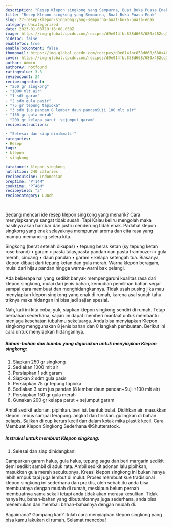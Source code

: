 ```yaml
---
description: "Resep Klepon singkong yang Sempurna, Buat Buka Puasa Enak"
title: "Resep Klepon singkong yang Sempurna, Buat Buka Puasa Enak"
slug: 27-resep-klepon-singkong-yang-sempurna-buat-buka-puasa-enak
category: Uncategorized
date: 2023-01-03T19:16:08.058Z
image: https://img-global.cpcdn.com/recipes/d9e014fbc858d668/680x482cq70/klepon-singkong-foto-resep-utama.jpg
hideToc: false
enableToc: true
enableTocContent: false
thumbnail: https://img-global.cpcdn.com/recipes/d9e014fbc858d668/680x482cq70/klepon-singkong-foto-resep-utama.jpg
cover: https://img-global.cpcdn.com/recipes/d9e014fbc858d668/680x482cq70/klepon-singkong-foto-resep-utama.jpg
author: Admin
authorAv: notfound
ratingvalue: 3.3
reviewcount: 24
recipeingredient:
- "250 gr singkong"
- "1000 mlt air"
- "1 sdt garam"
- "2 sdm gula pasir"
- "75 gr tepung tapioka"
- "3 sdm jus pandan 8 lembar daun pandanSuji 100 mlt air"
- "150 gr gula merah"
- "200 gr kelapa parut  sejumput garam"
recipeinstructions:

- "Selesai dan siap dinikmati!"
categories:
- Resep
tags:
- klepon
- singkong

katakunci: klepon singkong 
nutrition: 240 calories
recipecuisine: Indonesian
preptime: "PT14M"
cooktime: "PT46M"
recipeyield: "3"
recipecategory: Lunch

---
```



Sedang mencari ide resep klepon singkong yang menarik? Cara menyiapkannya sangat tidak susah. Tapi Kalau keliru mengolah maka hasilnya akan hambar dan justru cenderung tidak enak. Padahal klepon singkong yang enak selayaknya mempunyai aroma dan cita rasa yang mampu memancing selera kita.


Singkong (berat setelah dikupas) • tepung beras ketan (sy tepung ketan rose brand) • garam • pasta talas,pasta pandan dan pasta frambozen • gula merah, cincang • daun pandan • garam • kelapa setengah tua. Biasanya, klepon dibuat dari tepung ketan dan gula merah. Warna klepon beragam, mulai dari hijau pandan hingga warna-warni bak pelangi.

Ada beberapa hal yang sedikit banyak mempengaruhi kualitas rasa dari klepon singkong, mulai dari jenis bahan, kemudian pemilihan bahan segar sampai cara membuat dan menghidangkannya. Tidak usah pusing jika mau menyiapkan klepon singkong yang enak di rumah, karena asal sudah tahu triknya maka hidangan ini bisa jadi sajian spesial.


Nah, kali ini kita coba, yuk, siapkan klepon singkong sendiri di rumah. Tetap berbahan sederhana, sajian ini dapat memberi manfaat untuk membantu menjaga kesehatan tubuhmu sekeluarga. Anda bisa menyiapkan Klepon singkong menggunakan 8 jenis bahan dan 0 langkah pembuatan. Berikut ini cara untuk menyiapkan hidangannya.

<!--inarticleads1-->

##### Bahan-bahan dan bumbu yang digunakan untuk menyiapkan Klepon singkong:

1. Siapkan 250 gr singkong
1. Sediakan 1000 mlt air
1. Persiapkan 1 sdt garam
1. Siapkan 2 sdm gula pasir
1. Persiapkan 75 gr tepung tapioka
1. Sediakan 3 sdm jus pandan (8 lembar daun pandan+Suji +100 mlt air)
1. Persiapkan 150 gr gula merah
1. Gunakan 200 gr kelapa parut + sejumput garam


Ambil sedikit adonan. pipihkan. beri isi. bentuk bulat. Didihkan air. masukkan klepon. rebus sampai terapung. angkat dan tiriskan. gulingkan di bahan pelapis. Sajikan di cup kertas kecil dan dalam kotak mika plastik kecil. Cara Membuat Klepon Singkong Sederhana ©Shutterstock. 

<!--inarticleads2-->

##### Instruksi untuk membuat Klepon singkong:


1. Selesai dan siap dihidangkan!

Campurkan garam halus, gula halus, tepung sagu dan beri margarin sedikit demi sedikit sambil di aduk rata. Ambil sedikit adonan lalu pipihkan, masukkan gula merah secukupnya. Kreasi klepon singkong ini bukan hanya lebih empuk tapi juga lembut di mulut. Proses membuat kue tradisional klepon singkong ini sederhana dan praktis, oleh sebab itu anda bisa membuatnya dengan mudah di rumah, meskipun belum pernah membuatnya sama sekali tetapi anda tidak akan merasa kesulitan. Tidak hanya itu, bahan-bahan yang dibutuhkannya juga sederhana, anda bisa menemukan dan membali bahan-bahannya dengan mudah di. 

Bagaimana? Gampang kan? Itulah cara menyiapkan klepon singkong yang bisa kamu lakukan di rumah. Selamat mencoba!
